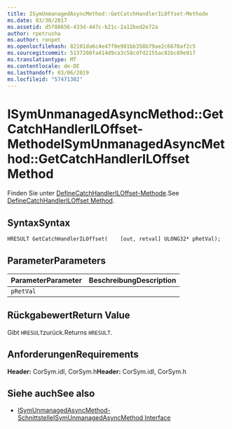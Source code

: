 ```yaml
---
title: ISymUnmanagedAsyncMethod::GetCatchHandlerILOffset-Methode
ms.date: 03/30/2017
ms.assetid: d5f88656-433d-447c-b21c-2a12bed2e72a
author: rpetrusha
ms.author: ronpet
ms.openlocfilehash: 82101da6c4e47f0e981bb358b79ae2c6670af2c5
ms.sourcegitcommit: 5137208fa414d9ca3c58cdfd2155ac81bc89e917
ms.translationtype: MT
ms.contentlocale: de-DE
ms.lasthandoff: 03/06/2019
ms.locfileid: "57471302"
---
```

# <a name="isymunmanagedasyncmethodgetcatchhandleriloffset-method"></a><span data-ttu-id="dab34-102">ISymUnmanagedAsyncMethod::GetCatchHandlerILOffset-Methode</span><span class="sxs-lookup"><span data-stu-id="dab34-102">ISymUnmanagedAsyncMethod::GetCatchHandlerILOffset Method</span></span>
<span data-ttu-id="dab34-103">Finden Sie unter [DefineCatchHandlerILOffset-Methode](../../../../docs/framework/unmanaged-api/diagnostics/isymunmanagedasyncmethodpropertieswriter-definecatchhandleriloffset-method.md).</span><span class="sxs-lookup"><span data-stu-id="dab34-103">See [DefineCatchHandlerILOffset Method](../../../../docs/framework/unmanaged-api/diagnostics/isymunmanagedasyncmethodpropertieswriter-definecatchhandleriloffset-method.md).</span></span>  
  
## <a name="syntax"></a><span data-ttu-id="dab34-104">Syntax</span><span class="sxs-lookup"><span data-stu-id="dab34-104">Syntax</span></span>  
  
```idl  
HRESULT GetCatchHandlerILOffset(    [out, retval] ULONG32* pRetVal);  
```  
  
## <a name="parameters"></a><span data-ttu-id="dab34-105">Parameter</span><span class="sxs-lookup"><span data-stu-id="dab34-105">Parameters</span></span>  
  
|<span data-ttu-id="dab34-106">Parameter</span><span class="sxs-lookup"><span data-stu-id="dab34-106">Parameter</span></span>|<span data-ttu-id="dab34-107">Beschreibung</span><span class="sxs-lookup"><span data-stu-id="dab34-107">Description</span></span>|  
|---------------|-----------------|  
|`pRetVal`||  
  
## <a name="return-value"></a><span data-ttu-id="dab34-108">Rückgabewert</span><span class="sxs-lookup"><span data-stu-id="dab34-108">Return Value</span></span>  
 <span data-ttu-id="dab34-109">Gibt `HRESULT`zurück.</span><span class="sxs-lookup"><span data-stu-id="dab34-109">Returns `HRESULT`.</span></span>  
  
## <a name="requirements"></a><span data-ttu-id="dab34-110">Anforderungen</span><span class="sxs-lookup"><span data-stu-id="dab34-110">Requirements</span></span>  
 <span data-ttu-id="dab34-111">**Header:** CorSym.idl, CorSym.h</span><span class="sxs-lookup"><span data-stu-id="dab34-111">**Header:** CorSym.idl, CorSym.h</span></span>  
  
## <a name="see-also"></a><span data-ttu-id="dab34-112">Siehe auch</span><span class="sxs-lookup"><span data-stu-id="dab34-112">See also</span></span>
- [<span data-ttu-id="dab34-113">ISymUnmanagedAsyncMethod-Schnittstelle</span><span class="sxs-lookup"><span data-stu-id="dab34-113">ISymUnmanagedAsyncMethod Interface</span></span>](../../../../docs/framework/unmanaged-api/diagnostics/isymunmanagedasyncmethod-interface.md)
